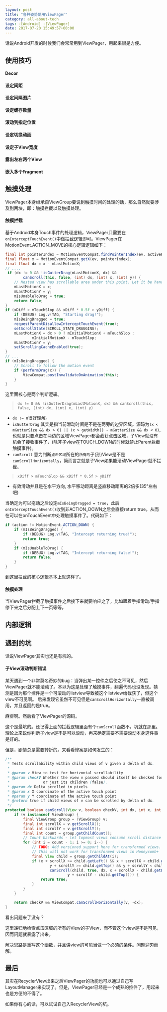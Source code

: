 ```yaml
---
layout: post
title: "各种姿势使用ViewPager"
category: all-about-tech
tags: -[Android] -[ViewPager]
date: 2017-07-20 15:49:57+00:00
---
```


话说Android开发的时候我们会常常用到ViewPager，用起来很是方便。

## 使用技巧

#### Decor

#### 设定间距

#### 设定间隔图片

#### 设定缓存数量

#### 滚动到指定位置

#### 设定切换动画

#### 设定子View宽度

#### 露出左右两个View

#### 嵌入多个Fragment

## 触摸处理

ViewPager本身继承自ViewGroup要说到触摸时间的处理的话，那么自然就要涉及到两块，即：触摸拦截以及触摸处理。

#### 触摸拦截

基于Android本身Touch事件的处理逻辑，ViewPager只需要在`onInterceptTouchEvent()`中做拦截逻辑即可。ViewPager在MotionEvent.ACTION_MOVE的核心逻辑逻辑如下：

```java
final int pointerIndex = MotionEventCompat.findPointerIndex(ev, activePointerId);
final float x = MotionEventCompat.getX(ev, pointerIndex);
final float dx = x - mLastMotionX;
// ....
 if (dx != 0 && !isGutterDrag(mLastMotionX, dx) &&
        canScroll(this, false, (int) dx, (int) x, (int) y)) {
    // Nested view has scrollable area under this point. Let it be handled there.
    mLastMotionX = x;
    mLastMotionY = y;
    mIsUnableToDrag = true;
    return false;
}
if (xDiff > mTouchSlop && xDiff * 0.5f > yDiff) {
    if (DEBUG) Log.v(TAG, "Starting drag!");
    mIsBeingDragged = true;
    requestParentDisallowInterceptTouchEvent(true);
    setScrollState(SCROLL_STATE_DRAGGING);
    mLastMotionX = dx > 0 ? mInitialMotionX + mTouchSlop :
            mInitialMotionX - mTouchSlop;
    mLastMotionY = y;
    setScrollingCacheEnabled(true);
} 
// ...
if (mIsBeingDragged) {
    // Scroll to follow the motion event
    if (performDrag(x)) {
        ViewCompat.postInvalidateOnAnimation(this);
    }
}
```

这里面核心是两个判断逻辑。


> `dx != 0 && !isGutterDrag(mLastMotionX, dx) && canScroll(this, false, (int) dx, (int) x, (int) y)`

- `dx != 0`很好理解。
- `isGutterDrag` 其实是指当前滑动时间是不是在两旁的边界区域。源码为`(x < mGutterSize && dx > 0) || (x > getWidth() - mGutterSize && dx < 0)`, 也就是只要点击在两边的区域ViewPager都会截获点击区域，子View就没有机会了接收事件了，(除非子view在TOUCH_DOWN的时候就禁止Parent拦截触摸事件)。
- `canScroll` 意为判断`点击区域`所在的`所有的`子(孙)View是不是`canScrollHorizontally`，简而言之就是子View如果能滚动ViewPager就不拦截。

> `xDiff > mTouchSlop && xDiff * 0.5f > yDiff` 

- 有效滑动并且是在水平方向, 水平移动距离是竖直移动距离的2倍多(35°左右吧)

当确定为可以拖动之后设定`mIsBeingDragged = true`，此后`onInterceptTouchEvent()`收到非ACTION_DOWN之后会直接return true。从而在可以在onTouchEvent中处理触摸事件了。代码如下：

```java
if (action != MotionEvent.ACTION_DOWN) {
    if (mIsBeingDragged) {
        if (DEBUG) Log.v(TAG, "Intercept returning true!");
        return true;
    }
    if (mIsUnableToDrag) {
        if (DEBUG) Log.v(TAG, "Intercept returning false!");
        return false;
    }
}
```

到这里拦截的核心逻辑基本上就这样了。

#### 触摸处理

当ViewPager拦截了触摸事件之后接下来就要响应之了，比如跟着手指滑动/手指停下来之后分配上下一页等等。

## 内部逻辑

## 遇到的坑

话说ViewPager其实也还是有坑的。

#### 子View滚动判断错误

某天遇到一个非常莫名奇妙的bug：当弹出某一控件之后使之不可见，然后ViewPager就不能滚动了。本以为这是处理了触摸事件，翻遍代码也没发现。猜测是因为那个控件是一个可滚动的listview导致被这个listview给截获了，但这个view不可见啊。 后来发现它虽然不可见但是`canScrollHorizontally`一直被调用，并且返回的是true。

麻痹啊。然后看了ViewPager的源码。

这个是最坑的。还记得上面的拦截逻辑里面有个`canScroll`函数不，坑就在那里。理论上来说你判断子view是不是可以滚动，再来确定需要不需要滚动本身这件事是好的。

但是，剧情总是需要转折的。来看看惨案是如何发生的：

```java
/**
 * Tests scrollability within child views of v given a delta of dx.
 *
 * @param v View to test for horizontal scrollability
 * @param checkV Whether the view v passed should itself be checked for scrollability (true),
 *               or just its children (false).
 * @param dx Delta scrolled in pixels
 * @param x X coordinate of the active touch point
 * @param y Y coordinate of the active touch point
 * @return true if child views of v can be scrolled by delta of dx.
 */
protected boolean canScroll(View v, boolean checkV, int dx, int x, int y) {
    if (v instanceof ViewGroup) {
        final ViewGroup group = (ViewGroup) v;
        final int scrollX = v.getScrollX();
        final int scrollY = v.getScrollY();
        final int count = group.getChildCount();
        // Count backwards - let topmost views consume scroll distance first.
        for (int i = count - 1; i >= 0; i--) {
            // TODO: Add versioned support here for transformed views.
            // This will not work for transformed views in Honeycomb+
            final View child = group.getChildAt(i);
            if (x + scrollX >= child.getLeft() && x + scrollX < child.getRight() &&
                    y + scrollY >= child.getTop() && y + scrollY < child.getBottom() &&
                    canScroll(child, true, dx, x + scrollX - child.getLeft(),
                            y + scrollY - child.getTop())) {
                return true;
            }
        }
    }

    return checkV && ViewCompat.canScrollHorizontally(v, -dx);
}

```

看出问题来了没有？

这里递归地检索点击区域的所有的View的子View，而不管这个view是不是可见，因而问题就暴露了出来。

解决思路是重写这个函数，并且讲view的可见当做一个必须的条件。问题迎刃而解。

## 最后

其实在RecyclerView出来之后ViewPager的功能也可以通过自己写LayoutManager来实现了。但是，ViewPager已经是一个成熟的控件了，用起来也是方便的不得了。

如果你有心的话，可以试试自己入RecyclerView的坑。